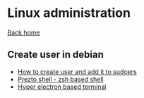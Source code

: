 # Linux administration

[Back home](README.md)

## Create user in debian

* [How to create user and add it to sudoers](https://www.digitalocean.com/community/tutorials/how-to-add-and-delete-users-on-debian-8)
* [Prezto shell - zsh based shell](https://github.com/sorin-ionescu/prezto)
* [Hyper electron based terminal](https://hyper.is/)
